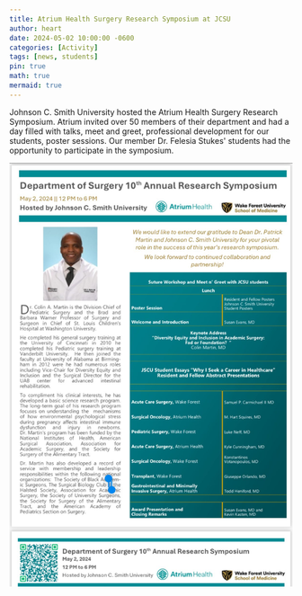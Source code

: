 ```yaml
---
title: Atrium Health Surgery Research Symposium at JCSU
author: heart
date: 2024-05-02 10:00:00 -0600
categories: [Activity]
tags: [news, students]
pin: true
math: true
mermaid: true
---
```


Johnson C. Smith University hosted the Atrium Health Surgery Research Symposium. Atrium invited over 50 members of their department and had a day filled with talks, meet and greet, professional development for our students, poster sessions. Our member Dr. Felesia Stukes' students had the opportunity to participate in the symposium.

![announcement](/assets/img/activities/JCSU_atrium2405.jpeg)